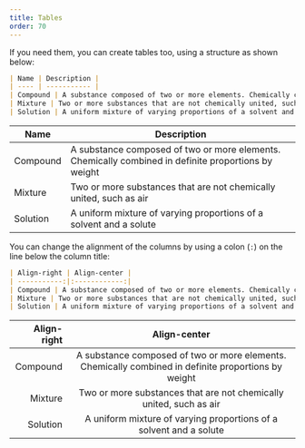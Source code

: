 ```yaml
---
title: Tables
order: 70
---
```


If you need them, you can create tables too, using a structure as shown below:

```md
| Name | Description |
| ---- | ----------- |
| Compound | A substance composed of two or more elements. Chemically combined in definite proportions by weight |
| Mixture | Two or more substances that are not chemically united, such as air |
| Solution | A uniform mixture of varying proportions of a solvent and a solute |
```

| Name | Description |
| ---- | ----------- |
| Compound | A substance composed of two or more elements. Chemically combined in definite proportions by weight |
| Mixture | Two or more substances that are not chemically united, such as air |
| Solution | A uniform mixture of varying proportions of a solvent and a solute |

You can change the alignment of the columns by using a colon (`:`) on the line below the column title:

```md
| Align-right | Align-center |
| -----------:|:------------:|
| Compound | A substance composed of two or more elements. Chemically combined in definite proportions by weight |
| Mixture | Two or more substances that are not chemically united, such as air |
| Solution | A uniform mixture of varying proportions of a solvent and a solute |
```

| Align-right | Align-center |
| -----------:|:------------:|
| Compound | A substance composed of two or more elements. Chemically combined in definite proportions by weight |
| Mixture | Two or more substances that are not chemically united, such as air |
| Solution | A uniform mixture of varying proportions of a solvent and a solute |

